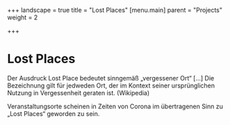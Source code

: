+++
landscape = true
title = "Lost Places"
[menu.main]
parent = "Projects"
weight = 2

+++
# Lost Places

Der Ausdruck Lost Place bedeutet sinngemäß „vergessener Ort“ [...]  Die Bezeichnung gilt für jedweden Ort, der im Kontext seiner ursprünglichen Nutzung in Vergessenheit geraten ist. (Wikipedia)  

Veranstaltungsorte scheinen in Zeiten von Corona im übertragenen Sinn zu „Lost Places“ geworden zu sein.